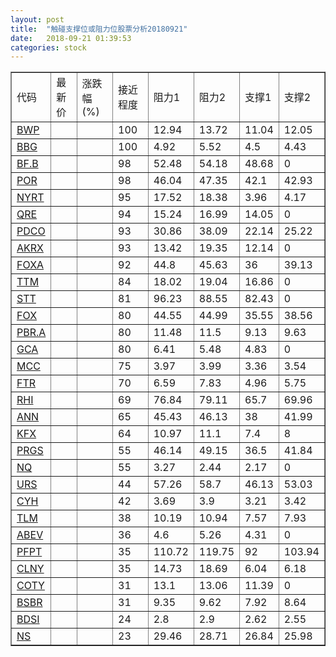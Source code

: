```yaml
---
layout: post
title:  "触碰支撑位或阻力位股票分析20180921"
date:   2018-09-21 01:39:53
categories: stock
---
```

<script type="text/javascript">
var stockList = []
stockList.push('gb_bwp');
stockList.push('gb_bbg');
stockList.push('gb_bf.b');
stockList.push('gb_por');
stockList.push('gb_nyrt');
stockList.push('gb_qre');
stockList.push('gb_pdco');
stockList.push('gb_akrx');
stockList.push('gb_foxa');
stockList.push('gb_ttm');
stockList.push('gb_stt');
stockList.push('gb_fox');
stockList.push('gb_pbr.a');
stockList.push('gb_gca');
stockList.push('gb_mcc');
stockList.push('gb_ftr');
stockList.push('gb_rhi');
stockList.push('gb_ann');
stockList.push('gb_kfx');
stockList.push('gb_prgs');
stockList.push('gb_nq');
stockList.push('gb_urs');
stockList.push('gb_cyh');
stockList.push('gb_tlm');
stockList.push('gb_abev');
stockList.push('gb_pfpt');
stockList.push('gb_clny');
stockList.push('gb_coty');
stockList.push('gb_bsbr');
stockList.push('gb_bdsi');
stockList.push('gb_ns');
</script>
<table border="1">
 <tr>
 <td>代码</td>
 <td>最新价</td>
 <td>涨跌幅(%)</td>
 <td>接近程度</td>
 <td>阻力1</td>
 <td>阻力2</td>
 <td>支撑1</td>
 <td>支撑2</td>
</tr>
  <tr id="bwp" class="green">
  <td><a href="http://stock.finance.sina.com.cn/usstock/quotes/BWP.html" target="_blank">BWP</a></td><td></td><td></td><td>100</td><td>12.94</td><td>13.72</td><td>11.04</td><td>12.05</td></tr>
  <tr id="bbg" class="red">
  <td><a href="http://stock.finance.sina.com.cn/usstock/quotes/BBG.html" target="_blank">BBG</a></td><td></td><td></td><td>100</td><td>4.92</td><td>5.52</td><td>4.5</td><td>4.43</td></tr>
  <tr id="bf.b" class="green">
  <td><a href="http://stock.finance.sina.com.cn/usstock/quotes/BF.B.html" target="_blank">BF.B</a></td><td></td><td></td><td>98</td><td>52.48</td><td>54.18</td><td>48.68</td><td>0</td></tr>
  <tr id="por" class="red">
  <td><a href="http://stock.finance.sina.com.cn/usstock/quotes/POR.html" target="_blank">POR</a></td><td></td><td></td><td>98</td><td>46.04</td><td>47.35</td><td>42.1</td><td>42.93</td></tr>
  <tr id="nyrt" class="red">
  <td><a href="http://stock.finance.sina.com.cn/usstock/quotes/NYRT.html" target="_blank">NYRT</a></td><td></td><td></td><td>95</td><td>17.52</td><td>18.38</td><td>3.96</td><td>4.17</td></tr>
  <tr id="qre" class="red">
  <td><a href="http://stock.finance.sina.com.cn/usstock/quotes/QRE.html" target="_blank">QRE</a></td><td></td><td></td><td>94</td><td>15.24</td><td>16.99</td><td>14.05</td><td>0</td></tr>
  <tr id="pdco" class="green">
  <td><a href="http://stock.finance.sina.com.cn/usstock/quotes/PDCO.html" target="_blank">PDCO</a></td><td></td><td></td><td>93</td><td>30.86</td><td>38.09</td><td>22.14</td><td>25.22</td></tr>
  <tr id="akrx" class="red">
  <td><a href="http://stock.finance.sina.com.cn/usstock/quotes/AKRX.html" target="_blank">AKRX</a></td><td></td><td></td><td>93</td><td>13.42</td><td>19.35</td><td>12.14</td><td>0</td></tr>
  <tr id="foxa" class="red">
  <td><a href="http://stock.finance.sina.com.cn/usstock/quotes/FOXA.html" target="_blank">FOXA</a></td><td></td><td></td><td>92</td><td>44.8</td><td>45.63</td><td>36</td><td>39.13</td></tr>
  <tr id="ttm" class="red">
  <td><a href="http://stock.finance.sina.com.cn/usstock/quotes/TTM.html" target="_blank">TTM</a></td><td></td><td></td><td>84</td><td>18.02</td><td>19.04</td><td>16.86</td><td>0</td></tr>
  <tr id="stt" class="red">
  <td><a href="http://stock.finance.sina.com.cn/usstock/quotes/STT.html" target="_blank">STT</a></td><td></td><td></td><td>81</td><td>96.23</td><td>88.55</td><td>82.43</td><td>0</td></tr>
  <tr id="fox" class="red">
  <td><a href="http://stock.finance.sina.com.cn/usstock/quotes/FOX.html" target="_blank">FOX</a></td><td></td><td></td><td>80</td><td>44.55</td><td>44.99</td><td>35.55</td><td>38.56</td></tr>
  <tr id="pbr.a" class="green">
  <td><a href="http://stock.finance.sina.com.cn/usstock/quotes/PBR.A.html" target="_blank">PBR.A</a></td><td></td><td></td><td>80</td><td>11.48</td><td>11.5</td><td>9.13</td><td>9.63</td></tr>
  <tr id="gca" class="green">
  <td><a href="http://stock.finance.sina.com.cn/usstock/quotes/GCA.html" target="_blank">GCA</a></td><td></td><td></td><td>80</td><td>6.41</td><td>5.48</td><td>4.83</td><td>0</td></tr>
  <tr id="mcc" class="red">
  <td><a href="http://stock.finance.sina.com.cn/usstock/quotes/MCC.html" target="_blank">MCC</a></td><td></td><td></td><td>75</td><td>3.97</td><td>3.99</td><td>3.36</td><td>3.54</td></tr>
  <tr id="ftr" class="green">
  <td><a href="http://stock.finance.sina.com.cn/usstock/quotes/FTR.html" target="_blank">FTR</a></td><td></td><td></td><td>70</td><td>6.59</td><td>7.83</td><td>4.96</td><td>5.75</td></tr>
  <tr id="rhi" class="green">
  <td><a href="http://stock.finance.sina.com.cn/usstock/quotes/RHI.html" target="_blank">RHI</a></td><td></td><td></td><td>69</td><td>76.84</td><td>79.11</td><td>65.7</td><td>69.96</td></tr>
  <tr id="ann" class="red">
  <td><a href="http://stock.finance.sina.com.cn/usstock/quotes/ANN.html" target="_blank">ANN</a></td><td></td><td></td><td>65</td><td>45.43</td><td>46.13</td><td>38</td><td>41.99</td></tr>
  <tr id="kfx" class="green">
  <td><a href="http://stock.finance.sina.com.cn/usstock/quotes/KFX.html" target="_blank">KFX</a></td><td></td><td></td><td>64</td><td>10.97</td><td>11.1</td><td>7.4</td><td>8</td></tr>
  <tr id="prgs" class="green">
  <td><a href="http://stock.finance.sina.com.cn/usstock/quotes/PRGS.html" target="_blank">PRGS</a></td><td></td><td></td><td>55</td><td>46.14</td><td>49.15</td><td>36.5</td><td>41.84</td></tr>
  <tr id="nq" class="green">
  <td><a href="http://stock.finance.sina.com.cn/usstock/quotes/NQ.html" target="_blank">NQ</a></td><td></td><td></td><td>55</td><td>3.27</td><td>2.44</td><td>2.17</td><td>0</td></tr>
  <tr id="urs" class="green">
  <td><a href="http://stock.finance.sina.com.cn/usstock/quotes/URS.html" target="_blank">URS</a></td><td></td><td></td><td>44</td><td>57.26</td><td>58.7</td><td>46.13</td><td>53.03</td></tr>
  <tr id="cyh" class="green">
  <td><a href="http://stock.finance.sina.com.cn/usstock/quotes/CYH.html" target="_blank">CYH</a></td><td></td><td></td><td>42</td><td>3.69</td><td>3.9</td><td>3.21</td><td>3.42</td></tr>
  <tr id="tlm" class="green">
  <td><a href="http://stock.finance.sina.com.cn/usstock/quotes/TLM.html" target="_blank">TLM</a></td><td></td><td></td><td>38</td><td>10.19</td><td>10.94</td><td>7.57</td><td>7.93</td></tr>
  <tr id="abev" class="green">
  <td><a href="http://stock.finance.sina.com.cn/usstock/quotes/ABEV.html" target="_blank">ABEV</a></td><td></td><td></td><td>36</td><td>4.6</td><td>5.26</td><td>4.31</td><td>0</td></tr>
  <tr id="pfpt" class="green">
  <td><a href="http://stock.finance.sina.com.cn/usstock/quotes/PFPT.html" target="_blank">PFPT</a></td><td></td><td></td><td>35</td><td>110.72</td><td>119.75</td><td>92</td><td>103.94</td></tr>
  <tr id="clny" class="green">
  <td><a href="http://stock.finance.sina.com.cn/usstock/quotes/CLNY.html" target="_blank">CLNY</a></td><td></td><td></td><td>35</td><td>14.73</td><td>18.69</td><td>6.04</td><td>6.18</td></tr>
  <tr id="coty" class="red">
  <td><a href="http://stock.finance.sina.com.cn/usstock/quotes/COTY.html" target="_blank">COTY</a></td><td></td><td></td><td>31</td><td>13.1</td><td>13.06</td><td>11.39</td><td>0</td></tr>
  <tr id="bsbr" class="green">
  <td><a href="http://stock.finance.sina.com.cn/usstock/quotes/BSBR.html" target="_blank">BSBR</a></td><td></td><td></td><td>31</td><td>9.35</td><td>9.62</td><td>7.92</td><td>8.64</td></tr>
  <tr id="bdsi" class="green">
  <td><a href="http://stock.finance.sina.com.cn/usstock/quotes/BDSI.html" target="_blank">BDSI</a></td><td></td><td></td><td>24</td><td>2.8</td><td>2.9</td><td>2.62</td><td>2.55</td></tr>
  <tr id="ns" class="green">
  <td><a href="http://stock.finance.sina.com.cn/usstock/quotes/NS.html" target="_blank">NS</a></td><td></td><td></td><td>23</td><td>29.46</td><td>28.71</td><td>26.84</td><td>25.98</td></tr>
</table>
